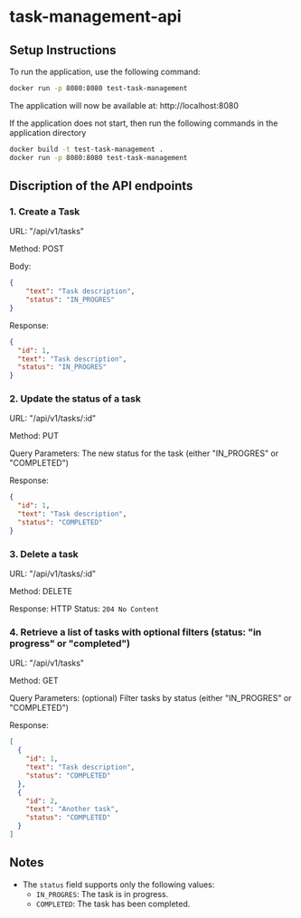 # task-management-api
## Setup Instructions

To run the application, use the following command:

```bash
docker run -p 8080:8080 test-task-management
```
The application will now be available at: http://localhost:8080

If the application does not start, then run the following commands in the application directory


```bash
docker build -t test-task-management .
docker run -p 8080:8080 test-task-management
```


## Discription of the API endpoints

### 1. Create a Task

URL: "/api/v1/tasks"

Method: POST

Body:

```json
{
    "text": "Task description",
    "status": "IN_PROGRES"
}
```

Response:

```json
{
  "id": 1,
  "text": "Task description",
  "status": "IN_PROGRES"
}
```

### 2. Update the status of a task

URL: "/api/v1/tasks/:id"

Method: PUT

Query Parameters: The new status for the task (either "IN_PROGRES" or "COMPLETED")

Response:

```json
{
  "id": 1,
  "text": "Task description",
  "status": "COMPLETED"
}
```

### 3. Delete a task

URL: "/api/v1/tasks/:id"

Method: DELETE

Response: 
HTTP Status: `204 No Content`

### 4. Retrieve a list of tasks with optional filters (status: "in progress" or "completed")

URL: "/api/v1/tasks"

Method: GET

Query Parameters: (optional) Filter tasks by status (either "IN_PROGRES" or "COMPLETED")

Response:

```json
[
  {
    "id": 1,
    "text": "Task description",
    "status": "COMPLETED"
  },
  {
    "id": 2,
    "text": "Another task",
    "status": "COMPLETED"
  }
]
```

## Notes

- The `status` field supports only the following values:
  - `IN_PROGRES`: The task is in progress.
  - `COMPLETED`: The task has been completed.
